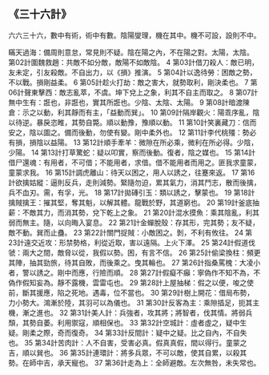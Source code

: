 ## 《三十六計》

六六三十六，數中有術，術中有數。陰陽燮理，機在其中。機不可設，設則不中。

 瞞天過海：備周則意怠，常見則不疑。陰在陽之內，不在陽之對。太陽，太陰。
第02計圍魏救趙：共敵不如分敵，敵陽不如敵陰。
4 	第03計借刀殺人：敵已明，友未定，引友殺敵。不自出力，以《損》推演。
5 	第04計以逸待勞：困敵之勢，不以戰。損剛益柔。
6 	第05計趁火打劫：敵之害大，就勢取利，剛決柔也。
7 	第06計聲東擊西：敵志亂萃，不虞。坤下兌上之象，利其不自主而取之。
8 	第07計無中生有：誑也，非誑也，實其所誑也。少陰、太陰、太陽。
9 	第08計暗渡陳倉：示之以動，利其靜而有主，「益動而巽」。
10 	第09計隔岸觀火：陽乖序亂，陰以待逆。暴戾恣睢，其勢自斃。順以動豫，豫順以動。
11 	第10計笑裏藏刀：信而安之，陰以圖之。備而後動，勿使有變。剛中柔外也。
12 	第11計李代桃殭：勢必有損，損陰以益陽。
13 	第12計順手牽羊：微隙在所必乘，微利在所必得。少陰，少陽。
14 	第13計打草驚蛇：疑以叩實，察而後動。復者，陰之媒也。
15 	第14計借尸還魂：有用者，不可借；不能用者，求借。借不能用者而用之。匪我求童蒙，童蒙求我。
16 	第15計調虎離山：待天以困之，用人以誘之，往蹇來返。
17 	第16計欲擒姑縱：逼則反兵，走則減勢。緊隨勿迫，累其氣力，消其鬥志，散而後擒，兵不血刃。需，有孚，光。
18 	第17計拋磚引玉：類以誘之，擊蒙也。
19 	第18計擒賊擒王：摧其堅，奪其魁，以解其體。龍戰於野，其道窮也。
20 	第19計釜底抽薪：不敵其力，而消其勢，兌下乾上之象。
21 	第20計混水摸魚：乘其陰亂，利其弱而無主。隨，以向晦入宴息。
22 	第21計金蟬脫殼：存其形，完其勢；友不疑，敵不動。巽而止蠱。
23 	第22計關門捉賊：小敵困之。剝，不利有攸往。
24 	第23計遠交近攻：形禁勢格，利從近取，害以遠隔。上火下澤。
25 	第24計假道伐虢：兩大之間，敵脅以從，我假以勢。困，有言不信。
26 	第25計偷梁換柱：頻更其陣，抽其勁旅，待其自敗，而後乘之。曳其輪也。
27 	第26計指桑罵槐：大凌小者，警以誘之。剛中而應，行險而順。
28 	第27計假癡不癲：寧偽作不知不為，不偽作假知妄為。靜不露機，雲雷屯也。
29 	第28計上屋抽梯：假之以便，唆之使前，斷其援應，陷之死地。遇毒，位不當也。
30 	第29計樹上開花：借局布勢，力小勢大。鴻漸於陸，其羽可以為儀也。
31 	第30計反客為主：乘隙插足，扼其主機，漸之進也。
32 	第31計美人計：兵強者，攻其將；將智者，伐其情。將弱兵頹，其勢自萎。利用禦寇，順相保也。
33 	第32計空城計：虛者虛之，疑中生疑。剛柔之際，奇而復奇。
34 	第33計反間計：疑中之疑。比之自內，不自失也。
35 	第34計苦肉計：人不自害，受害必真。假真真假，間以得行。童蒙之吉，順以巽也。
36 	第35計連環計：將多兵眾，不可以敵，使其自累，以殺其勢。在師中吉，承天寵也。
37 	第36計走為上：全師避敵。左次無咎，未失常也。